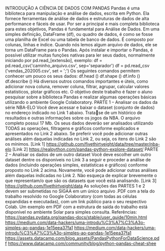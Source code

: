 INTRODUÇÃO A CIÊNCIA DE DADOS COM PANDAS
Pandas é uma biblioteca para manipulação e análise de dados, escrita em Python. Ela fornece
ferramentas de análise de dados e estruturas de dados de alta performance e fáceis de usar. Por ser a
principal e mais completa biblioteca para estes objetivos, Pandas é fundamental para Análise de Dados.
Em uma simples definição, DataFrame (df), ou quadro de dados, é como se fosse uma planilha de Excel
ou uma tabela de banco de dados. É composto por colunas, linhas e índice. Quando nós lemos algum
arquivo de dados, ele se torna um DataFrame para o Pandas.
Após instalar e importar o Pandas, é possível utilizar muitas funções nativas para ler seus dados,
normalmente iniciando por pd.read_[extensão], exemplo:
df = pd.read_csv('caminho_arquivo.csv', sep='separador')
df = pd.read_csv ('vendas_202005.csv', set = ';')
Os seguintes comandos permitem conhecer um pouco os seus dados:
df.head ()
df.shape ()
df.info ()
df.describe ()
Há diversos outros comandos importantes e úteis, como adicionar nova coluna, remover coluna, filtrar,
agrupar, calcular valores estatísticos, plotar gráficos etc. O objetivo deste trabalho é fazer o aluno
pesquisar sobre a biblioteca Pandas e realizar algumas operações básicas utilizando o ambiente Google
Colaboratory. 
PARTE 1 – Analisar os dados da série NBA-ELO
Você deve acessar e baixar o dataset (conjunto de dados) no endereço indicado no Link 1 abaixo. Tratase de um histórico de resultados e outras informações sobre os jogos da NBA. O arquivo completo
possui 17 Mb. Os seus dados deverão ser analisados utilizando TODAS as operações, filtragens e
gráficos conforme explicados e apresentados no Link 2 abaixo. Se preferir você pode adicionar outras
análises além daquelas indicadas no Link 2, ou seja, os itens do Link 2 são os mínimos.
[Link 1] https://github.com/fivethirtyeight/data/tree/master/nba-elo
[Link 2] https://realpython.com/pandas-python-explore-dataset/
PARTE 2 – Analisar os dados de um outro dataset
Você deve escolher um outro dataset dentre os disponíveis no Link 3 a seguir e proceder a análise de
dados (incluindo operações simples, estatísticas e gráficos) conforme proposto no Link 2 acima.
Novamente, você pode adicionar outras análises além daquelas indicadas no Link 2. Não esqueça de
explicar brevemente o que representam/o que são os datasets que você está analisando.
[Link 3] https://github.com/fivethirtyeight/data
As soluções das PARTES 1 e 2 devem ser submetidas no SIGAA em um único arquivo .PDF com a tela do
trabalho resolvido no Google Colaboratory (com todas as células expandidas e executadas), com um
link público para o seu respectivo Colab. 
Um exemplo em PDF com a estrutura de saída do trabalho está disponível no ambiente Solar para
simples consulta. 
Referências:
https://pandas.pydata.org/pandas-docs/stable/user_guide/10min.html
https://medium.com/data-hackers/uma-introdu%C3%A7%C3%A3o-simples-ao-pandas-1e15eea37fa1
https://medium.com/data-hackers/uma-introdu%C3%A7%C3%A3o-simples-ao-pandas-1e15eea37fa1
https://assets.datacamp.com/blog_assets/PandasPythonForDataScience.pdf
https://www.datacamp.com/community/blog/python-pandas-cheat-shee